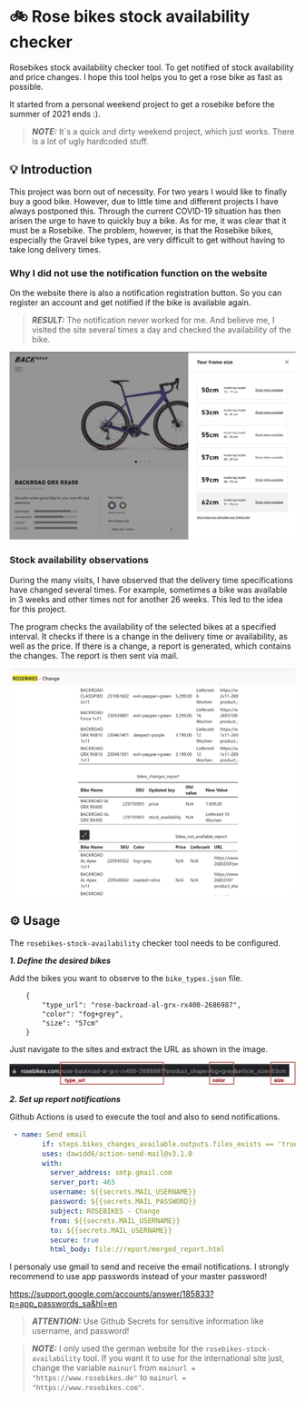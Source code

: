 # 🚲 Rose bikes stock availability checker 

Rosebikes stock availability checker tool. To get notified of stock availability and price changes. I hope this tool helps you to get a rose bike as fast as possible.

It started from a personal weekend project to get a rosebike before the summer of 2021 ends :). 

> **_NOTE:_**  It`s a quick and dirty weekend project, which just works. There is a lot of ugly hardcoded stuff.


## **💡 Introduction**

This project was born out of necessity. For two years I would like to finally buy a good bike. However, due to little time and different projects I have always postponed this. 
Through the current COVID-19 situation has then arisen the urge to have to quickly buy a bike.
As for me, it was clear that it must be a Rosebike. 
The problem, however, is that the Rosebike bikes, especially the Gravel bike types, are very difficult to get without having to take long delivery times.

### Why I did not use the notification function on the website

On the website there is also a notification registration button.
So you can register an account and get notified if the bike is available again.


> **_RESULT:_**  The notification never worked for me. And believe me, I visited the site several times a day and checked the availability of the bike.

![Bike stock availability notification function](assets/screen_1.png)

### Stock availability observations

During the many visits, I have observed that the delivery time specifications have changed several times. For example, sometimes a bike was available in 3 weeks and other times not for another 26 weeks. This led to the idea for this project. 

The program checks the availability of the selected bikes at a specified interval. It checks if there is a change in the delivery time or availability, as well as the price. If there is a change, a report is generated, which contains the changes. The report is then sent via mail.

![Mail report](assets/screen_2.png)

## ⚙️ **Usage**

The `rosebikes-stock-availability` checker tool needs to be configured.

**_1. Define the desired bikes_**

Add the bikes you want to observe to the `bike_types.json` file.

```
    {
        "type_url": "rose-backroad-al-grx-rx400-2686987",
        "color": "fog+grey",
        "size": "57cm"
    }
```
Just navigate to the sites and extract the URL as shown in the image.

![Mail report](assets/screen_3-edit.png)

**_2. Set up report notifications_**

Github Actions is used to execute the tool and also to send notifications.


```yml
 - name: Send email
        if: steps.bikes_changes_available.outputs.files_exists == 'true'
        uses: dawidd6/action-send-mail@v3.1.0
        with:
          server_address: smtp.gmail.com
          server_port: 465
          username: ${{secrets.MAIL_USERNAME}}
          password: ${{secrets.MAIL_PASSWORD}}
          subject: ROSEBIKES - Change
          from: ${{secrets.MAIL_USERNAME}}
          to: ${{secrets.MAIL_USERNAME}}
          secure: true
          html_body: file://report/merged_report.html
```

I personaly use gmail to send and receive the email notifications. I strongly recommend to use app passwords instead of your master password!

https://support.google.com/accounts/answer/185833?p=app_passwords_sa&hl=en

> **_ATTENTION:_**  Use Github Secrets for sensitive information like username, and password!



> **_NOTE:_** I only used the german website for the `rosebikes-stock-availability` tool. If you want it to use for the international site just, change the variable `mainurl` from `mainurl = "https://www.rosebikes.de"` to `mainurl = "https://www.rosebikes.com"`.
